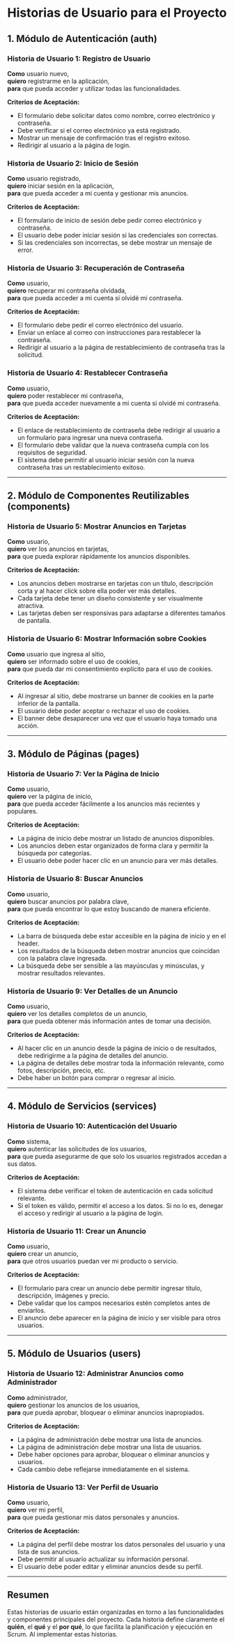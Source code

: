 # Historias de Usuario para el Proyecto

## 1. Módulo de Autenticación (auth)

### Historia de Usuario 1: Registro de Usuario
**Como** usuario nuevo,  
**quiero** registrarme en la aplicación,  
**para** que pueda acceder y utilizar todas las funcionalidades.

**Criterios de Aceptación:**
- El formulario debe solicitar datos como nombre, correo electrónico y contraseña.
- Debe verificar si el correo electrónico ya está registrado.
- Mostrar un mensaje de confirmación tras el registro exitoso.
- Redirigir al usuario a la página de login.

### Historia de Usuario 2: Inicio de Sesión
**Como** usuario registrado,  
**quiero** iniciar sesión en la aplicación,  
**para** que pueda acceder a mi cuenta y gestionar mis anuncios.

**Criterios de Aceptación:**
- El formulario de inicio de sesión debe pedir correo electrónico y contraseña.
- El usuario debe poder iniciar sesión si las credenciales son correctas.
- Si las credenciales son incorrectas, se debe mostrar un mensaje de error.

### Historia de Usuario 3: Recuperación de Contraseña
**Como** usuario,  
**quiero** recuperar mi contraseña olvidada,  
**para** que pueda acceder a mi cuenta si olvidé mi contraseña.

**Criterios de Aceptación:**
- El formulario debe pedir el correo electrónico del usuario.
- Enviar un enlace al correo con instrucciones para restablecer la contraseña.
- Redirigir al usuario a la página de restablecimiento de contraseña tras la solicitud.

### Historia de Usuario 4: Restablecer Contraseña
**Como** usuario,  
**quiero** poder restablecer mi contraseña,  
**para** que pueda acceder nuevamente a mi cuenta si olvidé mi contraseña.

**Criterios de Aceptación:**
- El enlace de restablecimiento de contraseña debe redirigir al usuario a un formulario para ingresar una nueva contraseña.
- El formulario debe validar que la nueva contraseña cumpla con los requisitos de seguridad.
- El sistema debe permitir al usuario iniciar sesión con la nueva contraseña tras un restablecimiento exitoso.

---

## 2. Módulo de Componentes Reutilizables (components)

### Historia de Usuario 5: Mostrar Anuncios en Tarjetas
**Como** usuario,  
**quiero** ver los anuncios en tarjetas,  
**para** que pueda explorar rápidamente los anuncios disponibles.

**Criterios de Aceptación:**
- Los anuncios deben mostrarse en tarjetas con un título, descripción corta y al hacer click sobre ella poder ver más detalles.
- Cada tarjeta debe tener un diseño consistente y ser visualmente atractiva.
- Las tarjetas deben ser responsivas para adaptarse a diferentes tamaños de pantalla.

### Historia de Usuario 6: Mostrar Información sobre Cookies
**Como** usuario que ingresa al sitio,  
**quiero** ser informado sobre el uso de cookies,  
**para** que pueda dar mi consentimiento explícito para el uso de cookies.

**Criterios de Aceptación:**
- Al ingresar al sitio, debe mostrarse un banner de cookies en la parte inferior de la pantalla.
- El usuario debe poder aceptar o rechazar el uso de cookies.
- El banner debe desaparecer una vez que el usuario haya tomado una acción.

---

## 3. Módulo de Páginas (pages)

### Historia de Usuario 7: Ver la Página de Inicio
**Como** usuario,  
**quiero** ver la página de inicio,  
**para** que pueda acceder fácilmente a los anuncios más recientes y populares.

**Criterios de Aceptación:**
- La página de inicio debe mostrar un listado de anuncios disponibles.
- Los anuncios deben estar organizados de forma clara y permitir la búsqueda por categorías.
- El usuario debe poder hacer clic en un anuncio para ver más detalles.

### Historia de Usuario 8: Buscar Anuncios
**Como** usuario,  
**quiero** buscar anuncios por palabra clave,  
**para** que pueda encontrar lo que estoy buscando de manera eficiente.

**Criterios de Aceptación:**
- La barra de búsqueda debe estar accesible en la página de inicio y en el header.
- Los resultados de la búsqueda deben mostrar anuncios que coincidan con la palabra clave ingresada.
- La búsqueda debe ser sensible a las mayúsculas y minúsculas, y mostrar resultados relevantes.

### Historia de Usuario 9: Ver Detalles de un Anuncio
**Como** usuario,  
**quiero** ver los detalles completos de un anuncio,  
**para** que pueda obtener más información antes de tomar una decisión.

**Criterios de Aceptación:**
- Al hacer clic en un anuncio desde la página de inicio o de resultados, debe redirigirme a la página de detalles del anuncio.
- La página de detalles debe mostrar toda la información relevante, como fotos, descripción, precio, etc.
- Debe haber un botón para comprar o regresar al inicio.

---

## 4. Módulo de Servicios (services)

### Historia de Usuario 10: Autenticación del Usuario
**Como** sistema,  
**quiero** autenticar las solicitudes de los usuarios,  
**para** que pueda asegurarme de que solo los usuarios registrados accedan a sus datos.

**Criterios de Aceptación:**
- El sistema debe verificar el token de autenticación en cada solicitud relevante.
- Si el token es válido, permitir el acceso a los datos. Si no lo es, denegar el acceso y redirigir al usuario a la página de login.

### Historia de Usuario 11: Crear un Anuncio
**Como** usuario,  
**quiero** crear un anuncio,  
**para** que otros usuarios puedan ver mi producto o servicio.

**Criterios de Aceptación:**
- El formulario para crear un anuncio debe permitir ingresar título, descripción, imágenes y precio.
- Debe validar que los campos necesarios estén completos antes de enviarlos.
- El anuncio debe aparecer en la página de inicio y ser visible para otros usuarios.

---

## 5. Módulo de Usuarios (users)

### Historia de Usuario 12: Administrar Anuncios como Administrador
**Como** administrador,  
**quiero** gestionar los anuncios de los usuarios,  
**para** que pueda aprobar, bloquear o eliminar anuncios inapropiados.

**Criterios de Aceptación:**
- La página de administración debe mostrar una lista de anuncios.
- La página de administración debe mostrar una lista de usuarios.
- Debe haber opciones para aprobar, bloquear o eliminar anuncios y usuarios.
- Cada cambio debe reflejarse inmediatamente en el sistema.

### Historia de Usuario 13: Ver Perfil de Usuario
**Como** usuario,  
**quiero** ver mi perfil,  
**para** que pueda gestionar mis datos personales y anuncios.

**Criterios de Aceptación:**
- La página del perfil debe mostrar los datos personales del usuario y una lista de sus anuncios.
- Debe permitir al usuario actualizar su información personal.
- El usuario debe poder editar y eliminar anuncios desde su perfil.

---

## Resumen

Estas historias de usuario están organizadas en torno a las funcionalidades y componentes principales del proyecto. Cada historia define claramente el **quién**, el **qué** y el **por qué**, lo que facilita la planificación y ejecución en Scrum. Al implementar estas historias.
